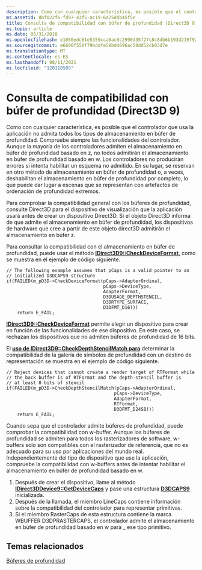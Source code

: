 ```yaml
---
description: Como con cualquier característica, es posible que el controlador que usa la aplicación no admita todos los tipos de almacenamiento en búfer de profundidad.
ms.assetid: 8bf022f6-fd97-43f5-ac19-6a75ddb45f5e
title: Consulta de compatibilidad con búfer de profundidad (Direct3D 9)
ms.topic: article
ms.date: 05/31/2018
ms.openlocfilehash: e1050edc61e5359cca0ac9c2990d35f27c8c8db6b193d219f928ac336e99d760
ms.sourcegitcommit: e6600f550f79bddfe58bd4696ac50dd52cb03d7e
ms.translationtype: MT
ms.contentlocale: es-ES
ms.lasthandoff: 08/11/2021
ms.locfileid: "120118585"
---
```

# <a name="querying-for-depth-buffer-support-direct3d-9"></a>Consulta de compatibilidad con búfer de profundidad (Direct3D 9)

Como con cualquier característica, es posible que el controlador que usa la aplicación no admita todos los tipos de almacenamiento en búfer de profundidad. Compruebe siempre las funcionalidades del controlador. Aunque la mayoría de los controladores admiten el almacenamiento en búfer de profundidad basado en z, no todos admitirán el almacenamiento en búfer de profundidad basado en w. Los controladores no producirán errores si intenta habilitar un esquema no admitido. En su lugar, se reservan en otro método de almacenamiento en búfer de profundidad o, a veces, deshabilitan el almacenamiento en búfer de profundidad por completo, lo que puede dar lugar a escenas que se representan con artefactos de ordenación de profundidad extremos.

Para comprobar la compatibilidad general con los búferes de profundidad, consulte Direct3D para el dispositivo de visualización que la aplicación usará antes de crear un dispositivo Direct3D. Si el objeto Direct3D informa de que admite el almacenamiento en búfer de profundidad, los dispositivos de hardware que cree a partir de este objeto direct3D admitirán el almacenamiento en búfer z.

Para consultar la compatibilidad con el almacenamiento en búfer de profundidad, puede usar el método [**IDirect3D9::CheckDeviceFormat,**](/windows/win32/api/d3d9/nf-d3d9-idirect3d9-checkdeviceformat) como se muestra en el ejemplo de código siguiente.


```
// The following example assumes that pCaps is a valid pointer to an 
// initialized D3DCAPS9 structure
if(FAILED(m_pD3D->CheckDeviceFormat(pCaps->AdapterOrdinal, 
                                    pCaps->DeviceType, 
                                    AdapterFormat, 
                                    D3DUSAGE_DEPTHSTENCIL, 
                                    D3DRTYPE_SURFACE,
                                    D3DFMT_D16)))
    return E_FAIL;
```



[**IDirect3D9::CheckDeviceFormat**](/windows/win32/api/d3d9/nf-d3d9-idirect3d9-checkdeviceformat) permite elegir un dispositivo para crear en función de las funcionalidades de ese dispositivo. En este caso, se rechazan los dispositivos que no admiten búferes de profundidad de 16 bits.

El [**uso de IDirect3D9::CheckDepthStencilMatch para**](/windows/win32/api/d3d9/nf-d3d9-idirect3d9-checkdepthstencilmatch) determinar la compatibilidad de la galería de símbolos de profundidad con un destino de representación se muestra en el ejemplo de código siguiente.


```
// Reject devices that cannot create a render target of RTFormat while
// the back buffer is of RTFormat and the depth-stencil buffer is
// at least 8 bits of stencil
if(FAILED(m_pD3D->CheckDepthStencilMatch(pCaps->AdapterOrdinal,
                                        pCaps->DeviceType, 
                                        AdapterFormat, 
                                        RTFormat, 
                                        D3DFMT_D24S8)))
    return E_FAIL;
```



Cuando sepa que el controlador admite búferes de profundidad, puede comprobar la compatibilidad con w-buffer. Aunque los búferes de profundidad se admiten para todos los rasterizadores de software, w-buffers solo son compatibles con el rasterizador de referencia, que no es adecuado para su uso por aplicaciones del mundo real. Independientemente del tipo de dispositivo que use la aplicación, compruebe la compatibilidad con w-buffers antes de intentar habilitar el almacenamiento en búfer de profundidad basado en w.

1.  Después de crear el dispositivo, llame al método [**IDirect3DDevice9::GetDeviceCaps**](/windows/desktop/api) y pase una estructura [**D3DCAPS9**](/windows/desktop/api/D3D9Caps/ns-d3d9caps-d3dcaps9) inicializada.
2.  Después de la llamada, el miembro LineCaps contiene información sobre la compatibilidad del controlador para representar primitivas.
3.  Si el miembro RasterCaps de esta estructura contiene la marca WBUFFER D3DPRASTERCAPS, el controlador admite el almacenamiento en búfer de profundidad basado en w para \_ ese tipo primitivo.

## <a name="related-topics"></a>Temas relacionados

<dl> <dt>

[Búferes de profundidad](depth-buffers.md)
</dt> </dl>

 

 
